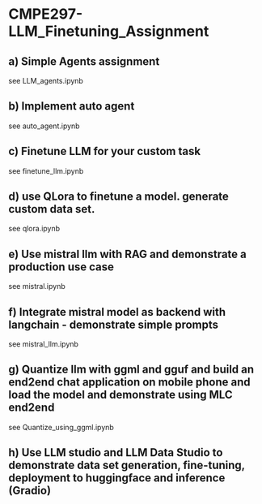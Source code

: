 # CMPE297-LLM_Finetuning_Assignment

## a) Simple Agents assignment
see LLM_agents.ipynb

## b) Implement auto agent
see auto_agent.ipynb

## c) Finetune LLM for your custom task
see finetune_llm.ipynb

## d) use QLora to finetune a model. generate custom data set.
see qlora.ipynb

## e) Use mistral llm with RAG and demonstrate a production use case
see mistral.ipynb

## f) Integrate mistral model as backend with langchain - demonstrate simple prompts
see mistral_llm.ipynb

## g) Quantize llm with ggml and gguf and build an end2end chat application on mobile phone and load the model and demonstrate using MLC end2end
see Quantize_using_ggml.ipynb

## h) Use LLM studio and LLM Data Studio to demonstrate data set generation, fine-tuning, deployment to huggingface and inference (Gradio)
